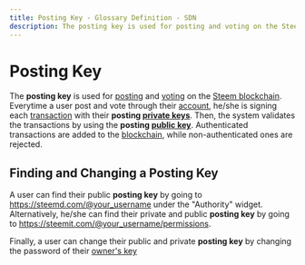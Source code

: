 ```yaml
---
title: Posting Key - Glossary Definition - SDN
description: The posting key is used for posting and voting on the Steem blockchain.  Everytime a user post and vote through their account, he/she is signing each transaction with their posting keys.
---
```

# Posting Key

The **posting key** is used for [posting](/glossary/posting.md) and [voting](/glossary/voting.me) on the [Steem blockchain](/glossary/steem-blockchain.md).  Everytime a user post and vote through their [account](/glossary/account.md), he/she is signing each [transaction](/glossary/transaction.md) with their **posting [private keys](/glossary/private-key.md)**. Then, the system validates the transactions by using the **posting [public key](/glossary/public-key.md)**. Authenticated transactions are added to the [blockchain](/glossary/blockchain.md), while non-authenticated ones are rejected.

## Finding and Changing a Posting Key

A user can find their public **posting key** by going to https://steemd.com/@your_username under the "Authority" widget. Alternatively, he/she can find their private and public **posting key** by going to https://steemit.com/@your_username/permissions. 

Finally, a user can change their public and private **posting key** by changing the password of their [owner's key](/glossary/owner-key.md)

